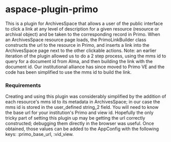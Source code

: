 # aspace-plugin-primo
This is a plugin for ArchivesSpace that allows a user of the public interface to click a link at any level of description for a given resource (resource or archival object) and be taken to the corresponding record in Primo.
When an ArchivesSpace resource page loads, the PrimoLinkBuilder class constructs the url to the resource in Primo, and inserts a link into the ArchivesSpace page next to the other clickable actions.
Note: an earlier iteration of the plugin allowed us to do a 2 step process, using the mms id to query for a document id from Alma, and then building the link with the document id. Our institutional alliance has since moved to Primo VE and the code has been simplified to use the mms id to build the link.

### Requirements
Creating and using this plugin was considerably simplified by the addition of each resource's mms id to its metadata in ArchivesSpace; in our case the mms id is stored in the user_defined string_2 field. 
You will need to know the base url for your institution's Primo and view id. Hopefully the only tricky part of setting this plugin up may be getting the url correctly constructed; debugging them directly in the browser was useful.
Once obtained, those values can be added to the AppConfig with the following keys: :primo_base_url, :vid_view.
